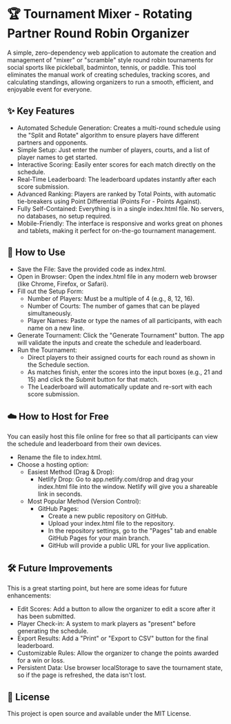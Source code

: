 # 🏆 Tournament Mixer - Rotating Partner Round Robin Organizer
A simple, zero-dependency web application to automate the creation and management of "mixer" or "scramble" style round robin tournaments for social sports like pickleball, badminton, tennis, or paddle.
This tool eliminates the manual work of creating schedules, tracking scores, and calculating standings, allowing organizers to run a smooth, efficient, and enjoyable event for everyone.

## ✨ Key Features
 * Automated Schedule Generation: Creates a multi-round schedule using the "Split and Rotate" algorithm to ensure players have different partners and opponents.
 * Simple Setup: Just enter the number of players, courts, and a list of player names to get started.
 * Interactive Scoring: Easily enter scores for each match directly on the schedule.
 * Real-Time Leaderboard: The leaderboard updates instantly after each score submission.
 * Advanced Ranking: Players are ranked by Total Points, with automatic tie-breakers using Point Differential (Points For - Points Against).
 * Fully Self-Contained: Everything is in a single index.html file. No servers, no databases, no setup required.
 * Mobile-Friendly: The interface is responsive and works great on phones and tablets, making it perfect for on-the-go tournament management.

## 🚀 How to Use
 * Save the File: Save the provided code as index.html.
 * Open in Browser: Open the index.html file in any modern web browser (like Chrome, Firefox, or Safari).
 * Fill out the Setup Form:
   * Number of Players: Must be a multiple of 4 (e.g., 8, 12, 16).
   * Number of Courts: The number of games that can be played simultaneously.
   * Player Names: Paste or type the names of all participants, with each name on a new line.
 * Generate Tournament: Click the "Generate Tournament" button. The app will validate the inputs and create the schedule and leaderboard.
 * Run the Tournament:
   * Direct players to their assigned courts for each round as shown in the Schedule section.
   * As matches finish, enter the scores into the input boxes (e.g., 21 and 15) and click the Submit button for that match.
   * The Leaderboard will automatically update and re-sort with each score submission.

## ☁️ How to Host for Free
You can easily host this file online for free so that all participants can view the schedule and leaderboard from their own devices.
 * Rename the file to index.html.
 * Choose a hosting option:
   * Easiest Method (Drag & Drop):
     * Netlify Drop: Go to app.netlify.com/drop and drag your index.html file into the window. Netlify will give you a shareable link in seconds.
   * Most Popular Method (Version Control):
     * GitHub Pages:
       * Create a new public repository on GitHub.
       * Upload your index.html file to the repository.
       * In the repository settings, go to the "Pages" tab and enable GitHub Pages for your main branch.
       * GitHub will provide a public URL for your live application.

## 🛠️ Future Improvements
This is a great starting point, but here are some ideas for future enhancements:
 * Edit Scores: Add a button to allow the organizer to edit a score after it has been submitted.
 * Player Check-in: A system to mark players as "present" before generating the schedule.
 * Export Results: Add a "Print" or "Export to CSV" button for the final leaderboard.
 * Customizable Rules: Allow the organizer to change the points awarded for a win or loss.
 * Persistent Data: Use browser localStorage to save the tournament state, so if the page is refreshed, the data isn't lost.

## 📄 License
This project is open source and available under the MIT License.

